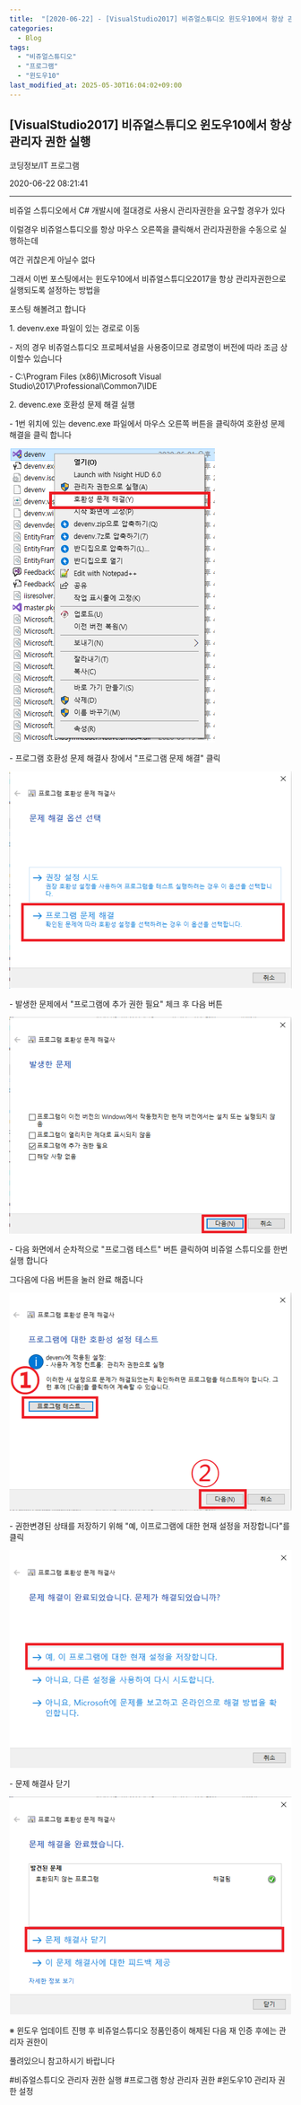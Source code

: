 ```yaml
---
title:  "[2020-06-22] - [VisualStudio2017] 비쥬얼스튜디오 윈도우10에서 항상 관리자 권한 실행"
categories:
  - Blog
tags:
  - "비쥬얼스튜디오"
  - "프로그램"
  - "윈도우10"
last_modified_at: 2025-05-30T16:04:02+09:00
---
```


## [VisualStudio2017] 비쥬얼스튜디오 윈도우10에서 항상 관리자 권한 실행

코딩정보/IT 프로그램

2020-06-22 08:21:41

* * *

비쥬얼 스튜디오에서 C# 개발시에 절대경로 사용시 관리자권한을 요구할 경우가 있다

이럴경우 비쥬얼스튜디오를 항상 마우스 오른쪽을 클릭해서 관리자권한을 수동으로 실행하는데

여간 귀찮은게 아닐수 없다

그래서 이번 포스팅에서는 윈도우10에서 비쥬얼스튜디오2017을 항상 관리자권한으로 실행되도록 설정하는 방법을

포스팅 해볼려고 합니다

1\. devenv.exe 파일이 있는 경로로 이동

\- 저의 경우 비쥬얼스튜디오 프로페셔널을 사용중이므로 경로명이 버전에 따라 조금 상이할수 있습니다

\- C:\Program Files (x86)\Microsoft Visual
Studio\2017\Professional\Common7\IDE

2\. devenc.exe 호환성 문제 해결 실행

\- 1번 위치에 있는 devenc.exe 파일에서 마우스 오른쪽 버튼을 클릭하여 호환성 문제 해결을 클릭 합니다

![](/assets/images/visualstudio2017_비쥬얼스튜디오_윈도우10에서_항상_관리자_권한_실행/img.png)

\- 프로그램 호환성 문제 해결사 창에서 "프로그램 문제 해결" 클릭

![](/assets/images/visualstudio2017_비쥬얼스튜디오_윈도우10에서_항상_관리자_권한_실행/img_1.png)

\- 발생한 문제에서 "프로그램에 추가 권한 필요" 체크 후 다음 버튼

![](/assets/images/visualstudio2017_비쥬얼스튜디오_윈도우10에서_항상_관리자_권한_실행/img_2.png)

\- 다음 화면에서 순차적으로 "프로그램 테스트" 버튼 클릭하여 비쥬얼 스튜디오를 한번 실행 합니다

그다음에 다음 버튼을 눌러 완료 해줍니다

![](/assets/images/visualstudio2017_비쥬얼스튜디오_윈도우10에서_항상_관리자_권한_실행/img_3.png)

\- 권한변경된 상태를 저장하기 위해 "예, 이프로그램에 대한 현재 설정을 저장합니다"를 클릭

![](/assets/images/visualstudio2017_비쥬얼스튜디오_윈도우10에서_항상_관리자_권한_실행/img_4.png)

\- 문제 해결사 닫기

![](/assets/images/visualstudio2017_비쥬얼스튜디오_윈도우10에서_항상_관리자_권한_실행/img_5.png)

※ 윈도우 업데이트 진행 후 비쥬얼스튜디오 정품인증이 해제된 다음 재 인증 후에는 관리자 권한이

풀려있으니 참고하시기 바랍니다

  

#비쥬얼스튜디오 관리자 권한 실행 #프로그램 항상 관리자 권한 #윈도우10 관리자 권한 설정

